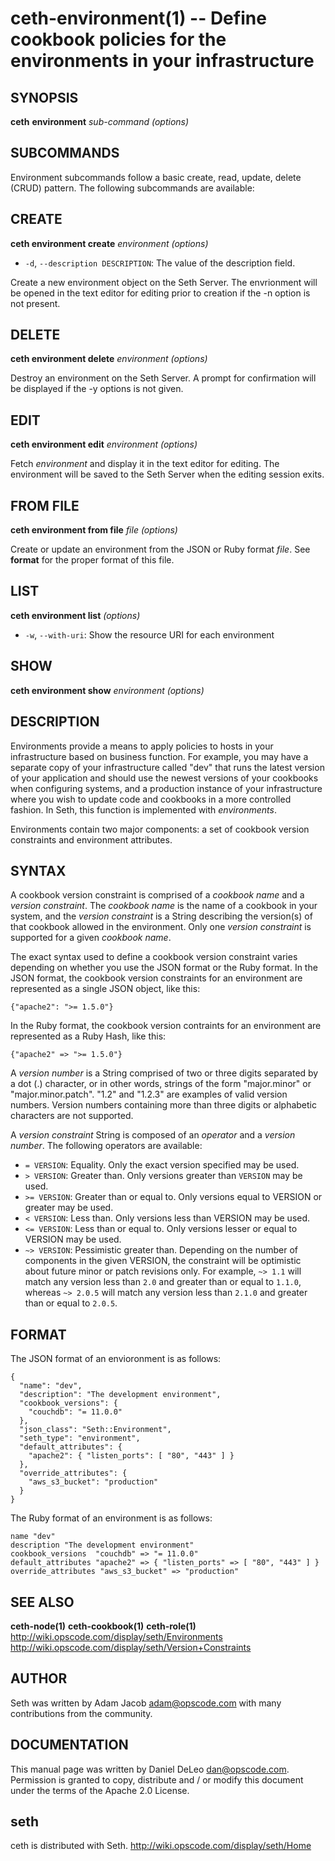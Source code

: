 ceth-environment(1) -- Define cookbook policies for the environments in your infrastructure
========================================

## SYNOPSIS

__ceth__ __environment__ _sub-command_ _(options)_

## SUBCOMMANDS
Environment subcommands follow a basic create, read, update, delete
(CRUD) pattern. The following subcommands are available:

## CREATE
__ceth environment create__ _environment_ _(options)_

  * `-d`, `--description DESCRIPTION`:
    The value of the description field.

Create a new environment object on the Seth Server. The envrionment will
be opened in the text editor for editing prior to creation if the -n
option is not present.

## DELETE
__ceth environment delete__ _environment_ _(options)_

Destroy an environment on the Seth Server. A prompt for confirmation
will be displayed if the -y options is not given.

## EDIT
__ceth environment edit__ _environment_ _(options)_

Fetch _environment_ and display it in the text editor for editing. The
environment will be saved to the Seth Server when the editing session
exits.

## FROM FILE
__ceth environment from file__ _file_ _(options)_

Create or update an environment from the JSON or Ruby format _file_. See
__format__ for the proper format of this file.

## LIST
__ceth environment list__ _(options)_
  * `-w`, `--with-uri`:
    Show the resource URI for each environment

## SHOW
__ceth environment show__ _environment_ _(options)_

## DESCRIPTION
Environments provide a means to apply policies to hosts in your
infrastructure based on business function. For example, you may have a
separate copy of your infrastructure called "dev" that runs the latest
version of your application and should use the newest versions of your
cookbooks when configuring systems, and a production instance of your
infrastructure where you wish to update code and cookbooks in a more
controlled fashion. In Seth, this function is implemented with
_environments_.

Environments contain two major components: a set of cookbook version
constraints and environment attributes.

## SYNTAX
A cookbook version constraint is comprised of a _cookbook name_ and a
_version constraint_. The _cookbook name_ is the name of a cookbook in
your system, and the _version constraint_ is a String describing the
version(s) of that cookbook allowed in the environment.  Only one
_version constraint_ is supported for a given _cookbook name_.

The exact syntax used to define a cookbook version constraint varies
depending on whether you use the JSON format or the Ruby format. In the
JSON format, the cookbook version constraints for an environment are
represented as a single JSON object, like this:

    {"apache2": ">= 1.5.0"}

In the Ruby format, the cookbook version contraints for an environment
are represented as a Ruby Hash, like this:

    {"apache2" => ">= 1.5.0"}

A _version number_ is a String comprised of two or three digits
separated by a dot (.) character, or in other words, strings of the form
"major.minor" or "major.minor.patch". "1.2" and "1.2.3" are examples of
valid version numbers. Version numbers containing more than three digits
or alphabetic characters are not supported.

A _version constraint_ String is composed of an _operator_ and a
_version number_. The following operators are available:

  * `= VERSION`:
    Equality. Only the exact version specified may be used.
  * `> VERSION`:
    Greater than. Only versions greater than `VERSION` may be used.
  * `>= VERSION`:
    Greater than or equal to. Only versions equal to VERSION or greater
    may be used.
  * `< VERSION`:
    Less than. Only versions less than VERSION may be used.
  * `<= VERSION`:
    Less than or equal to. Only versions lesser or equal to VERSION may
    be used.
  * `~> VERSION`:
    Pessimistic greater than. Depending on the number of components in
    the given VERSION, the constraint will be optimistic about future
    minor or patch revisions only. For example, `~> 1.1` will match any
    version less than `2.0` and greater than or equal to `1.1.0`,
    whereas `~> 2.0.5` will match any version less than `2.1.0` and
    greater than or equal to `2.0.5`.

## FORMAT
The JSON format of an envioronment is as follows:

    {
      "name": "dev",
      "description": "The development environment",
      "cookbook_versions": {
        "couchdb": "= 11.0.0"
      },
      "json_class": "Seth::Environment",
      "seth_type": "environment",
      "default_attributes": {
        "apache2": { "listen_ports": [ "80", "443" ] }
      },
      "override_attributes": {
        "aws_s3_bucket": "production"
      }
    }

The Ruby format of an environment is as follows:

    name "dev"
    description "The development environment"
    cookbook_versions  "couchdb" => "= 11.0.0"
    default_attributes "apache2" => { "listen_ports" => [ "80", "443" ] }
    override_attributes "aws_s3_bucket" => "production"


## SEE ALSO
   __ceth-node(1)__ __ceth-cookbook(1)__ __ceth-role(1)__
  <http://wiki.opscode.com/display/seth/Environments>
  <http://wiki.opscode.com/display/seth/Version+Constraints>

## AUTHOR
   Seth was written by Adam Jacob <adam@opscode.com> with many contributions from the community.

## DOCUMENTATION
   This manual page was written by Daniel DeLeo <dan@opscode.com>.
   Permission is granted to copy, distribute and / or modify this document under the terms of the Apache 2.0 License.

## seth
   ceth is distributed with Seth. <http://wiki.opscode.com/display/seth/Home>
